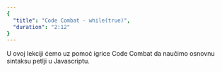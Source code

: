 ```yaml
---
{
  "title": "Code Combat - while(true)",
  "duration": "2:12"
}
---
```


U ovoj lekciji ćemo uz pomoć igrice Code Combat da naučimo osnovnu sintaksu petlji u Javascriptu.
